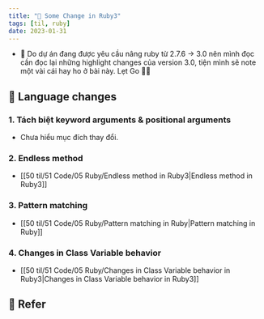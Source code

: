 ```yaml
---
title: "🌱 Some Change in Ruby3"
tags: [til, ruby]
date: 2023-01-31
---
```


- 🌱 Do dự án đang được yêu cầu nâng ruby từ 2.7.6 -> 3.0 nên mình đọc cần đọc lại những highlight changes của version 3.0, tiện mình sẽ note một vài cái hay ho ở bài này.  Lẹt Go 💪🏻

## 🌿 Language changes

### 1. Tách biệt keyword arguments & positional arguments
- Chưa hiểu mục đích thay đổi.

### 2. Endless method
- [[50 til/51 Code/05 Ruby/Endless method in Ruby3|Endless method in Ruby3]]

### 3. Pattern matching
- [[50 til/51 Code/05 Ruby/Pattern matching in Ruby|Pattern matching in Ruby]]

### 4. Changes in Class Variable behavior
- [[50 til/51 Code/05 Ruby/Changes in Class Variable behavior in Ruby3|Changes in Class Variable behavior in Ruby3]]

## 🌿 Refer 
